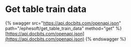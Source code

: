 # Get table train data

{% swagger src="https://api.docbits.com/openapi.json" path="/ephesoft/get_table_train_data" method="get" %}
[https://api.docbits.com/openapi.json](https://api.docbits.com/openapi.json)
{% endswagger %}
